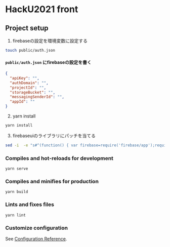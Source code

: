 # HackU2021 front

## Project setup

1. firebaseの設定を環境変数に設定する

```bash
touch public/auth.json
```

#### `public/auth.json` にfirebaseの設定を書く

```json
{
  "apiKey": "",
  "authDomain": "",
  "projectId": "",
  "storageBucket": "",
  "messagingSenderId": "",
  "appId": ""
}
```

2. yarn install

```bash
yarn install
```

3. firebaseuiのライブラリにパッチを当てる

```bash
sed -i  -e "s#^(function() { var firebase=require('firebase/app');require('firebase/auth')#(function() { var firebase=require('firebase/compat/app');require('firebase/compat/auth')#" ./node_modules/firebaseui-ja/dist/npm__ja.js
```

### Compiles and hot-reloads for development

```
yarn serve
```

### Compiles and minifies for production

```
yarn build
```

### Lints and fixes files

```
yarn lint
```

### Customize configuration

See [Configuration Reference](https://cli.vuejs.org/config/).
